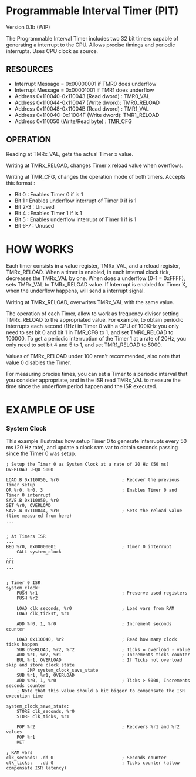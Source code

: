 Programmable Interval Timer (PIT)
================================
Version 0.1b (WIP) 

The Programmable Interval Timer includes two 32 bit timers capable of generating
a interrupt to the CPU. Allows precise timings and periodic interrupts.
Uses CPU clock as source.

RESOURCES
---------

- Interrupt Message = 0x00000001 if TMR0 does underflow
- Interrupt Message = 0x00001001 if TMR1 does underflow
- Address 0x110040-0x110043 (Read dword) : TMR0_VAL
- Address 0x110044-0x110047 (Write dword): TMR0_RELOAD
- Address 0x110048-0x11004B (Read dword) : TMR1_VAL
- Address 0x11004C-0x11004F (Write dword): TMR1_RELOAD
- Address 0x110050 (Write/Read byte)     : TMR_CFG


OPERATION
---------

Reading at TMRx_VAL, gets the actual Timer x value.

Writing at TMRx_RELOAD, changes Timer x reload value when overflows.

Writing at TMR_CFG, changes the operation mode of both timers. Accepts this
format :

- Bit 0 : Enables Timer 0 if is 1   
- Bit 1 : Enables underflow interrupt of Timer 0 if is 1    
- Bit 2-3 : Unused
- Bit 4 : Enables Timer 1 if is 1   
- Bit 5 : Enables underflow interrupt of Timer 1 if is 1    
- Bit 6-7 : Unused


HOW WORKS
=========

Each timer consists in a value register, TMRx_VAL, and a reload register,
TMRx_RELOAD. When a timer is enabled, in each internal clock tick, decreases the
TMRx_VAL by one. When does a underflow (0-1 = 0xFFFF), sets TMRx_VAL to
TMRx_RELOAD value. If Interrupt is enabled for Timer X, when the underflow
happens, will send a interrupt signal.

Writing at TMRx_RELOAD, overwrites TMRx_VAL with the same value.

The operation of each Timer, allow to work as frequency divisor setting
TMRx_RELOAD to the appropriated value. For example, to obtain periodic interrupts
each second (1Hz) in Timer 0 with a CPU of 100KHz you only need to set bit 0 and bit 1 in TMR_CFG
to 1, and set TMR0_RELOAD to 100000. To get a periodic interruption of the Timer
1 at a rate of 20Hz, you only need to set bit 4 and 5 to 1, and set TMR1_RELOAD
to 5000.

Values of TMRx_RELOAD under 100 aren't recommended, also note that value 0
disables the Timer.

For measuring precise times, you can set a Timer to a periodic interval that you
consider appropriate, and in the ISR read TMRx_VAL to measure the time since the
underflow period happen and the ISR executed.

EXAMPLE OF USE
==============

### System Clock
This example illustrates how setup Timer 0 to generate interrupts every 50 ms (20
Hz rate), and update a clock ram var to obtain seconds passing since the Timer 0 was setup.


    ; Setup the Timer 0 as System Clock at a rate of 20 Hz (50 ms)
    OVERLOAD .EQU 5000
    
    LOAD.B 0x110050, %r0                        ; Recover the previous Timer setup
    OR %r0, %r0, 3                              ; Enables Timer 0 and Timer 0 interrupt
    SAVE.B 0x110050, %r0
    SET %r0, OVERLOAD
    SAVE.W 0x110044, %r0                        ; Sets the reload value (time measured from here)
    ...
    
    
    ; At Timers ISR
    ...
    BEQ %r0, 0x00000001                         ; Timer 0 interrupt
        CALL system_clock
    ...
    RFI
    ...
    
    
    ; Timer 0 ISR
    system_clock:
        PUSH %r1                                ; Preserve used registers
        PUSH %r2

        LOAD clk_seconds, %r0                   ; Load vars from RAM
        LOAD clk_tickst, %r1
        
        ADD %r0, 1, %r0                         ; Increment seconds counter

        LOAD 0x110040, %r2                      ; Read how many clock ticks happen
        SUB OVERLOAD, %r2, %r2                  ; Ticks = overload - value
        ADD %r1, %r2, %r1                       ; Increments ticks counter
        BUL %r1, OVERLOAD                       ; If Ticks not overload skip and store clock state
            JMP system_clock_save_state
        SUB %r1, %r1, OVERLOAD                  
        ADD %r0, 1, %r0                         ; Ticks > 5000, Increments seconds counter
        ; Note that this value should a bit bigger to compensate the ISR execution time
        
    system_clock_save_state:
        STORE clk_seconds, %r0
        STORE clk_ticks, %r1

        POP %r2                                 ; Recovers %r1 and %r2 values
        POP %r1
        RET
        
    ; RAM vars
    clk_seconds: .dd 0                          ; Seconds counter
    clk_ticks:   .dd 0                          ; Ticks counter (allow compensate ISR latency)

